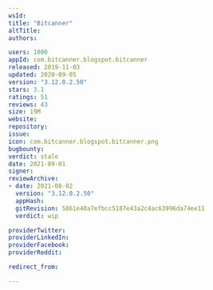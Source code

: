 ```yaml
---
wsId: 
title: "Bitcanner"
altTitle: 
authors:

users: 1000
appId: com.bitcanner.blogspot.bitcanner
released: 2019-11-03
updated: 2020-09-05
version: "3.12.0.2.50"
stars: 3.1
ratings: 51
reviews: 43
size: 19M
website: 
repository: 
issue: 
icon: com.bitcanner.blogspot.bitcanner.png
bugbounty: 
verdict: stale
date: 2021-09-01
signer: 
reviewArchive:
- date: 2021-08-02
  version: "3.12.0.2.50"
  appHash: 
  gitRevision: 5861e40a7efbcc5187e43a2c4ac63996da74ee11
  verdict: wip

providerTwitter: 
providerLinkedIn: 
providerFacebook: 
providerReddit: 

redirect_from:

---
```



